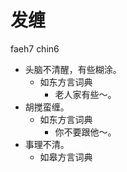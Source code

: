 



# 发缠
faeh7 chin6
+ 头脑不清醒，有些糊涂。
  * 如东方言词典
    - 老人家有些～。
+ 胡搅蛮缠。
  * 如东方言词典
    - 你不要跟他～。
+ 事理不清。
  * 如皋方言词典
